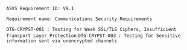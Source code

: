 ```
ASVS Requirement ID: V9.1 
```
```
Requirement name: Communications Security Requirements
```
```OTG-CRYPST-001 : Testing for Weak SSL/TLS Ciphers, Insufficient Transport Layer Protection```
```OTG-CRYPST-003 : Testing for Sensitive information sent via unencrypted channels```
